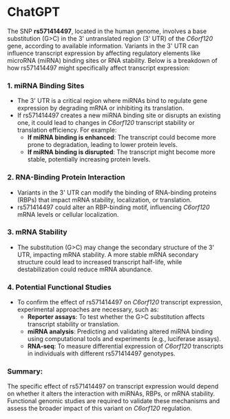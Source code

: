 # ChatGPT

The SNP **rs571414497**, located in the human genome, involves a base substitution (G>C) in the 3' untranslated region (3' UTR) of the *C6orf120* gene, according to available information. Variants in the 3' UTR can influence transcript expression by affecting regulatory elements like microRNA (miRNA) binding sites or RNA stability. Below is a breakdown of how rs571414497 might specifically affect transcript expression:

### 1. **miRNA Binding Sites**
   - The 3' UTR is a critical region where miRNAs bind to regulate gene expression by degrading mRNA or inhibiting its translation.
   - If rs571414497 creates a new miRNA binding site or disrupts an existing one, it could lead to changes in *C6orf120* transcript stability or translation efficiency. For example:
     - **If miRNA binding is enhanced**: The transcript could become more prone to degradation, leading to lower protein levels.
     - **If miRNA binding is disrupted**: The transcript might become more stable, potentially increasing protein levels.

### 2. **RNA-Binding Protein Interaction**
   - Variants in the 3' UTR can modify the binding of RNA-binding proteins (RBPs) that impact mRNA stability, localization, or translation.
   - rs571414497 could alter an RBP-binding motif, influencing *C6orf120* mRNA levels or cellular localization.

### 3. **mRNA Stability**
   - The substitution (G>C) may change the secondary structure of the 3' UTR, impacting mRNA stability. A more stable mRNA secondary structure could lead to increased transcript half-life, while destabilization could reduce mRNA abundance.

### 4. **Potential Functional Studies**
   - To confirm the effect of rs571414497 on *C6orf120* transcript expression, experimental approaches are necessary, such as:
     - **Reporter assays**: To test whether the G>C substitution affects transcript stability or translation.
     - **miRNA analysis**: Predicting and validating altered miRNA binding using computational tools and experiments (e.g., luciferase assays).
     - **RNA-seq**: To measure differential expression of *C6orf120* transcripts in individuals with different rs571414497 genotypes.

### Summary:
The specific effect of rs571414497 on transcript expression would depend on whether it alters the interaction with miRNAs, RBPs, or mRNA stability. Functional genomic studies are required to validate these mechanisms and assess the broader impact of this variant on *C6orf120* regulation.